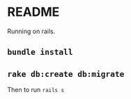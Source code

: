 # README

Running on rails.

`bundle install`
--
`rake db:create db:migrate`
--

Then to run
`rails s`
